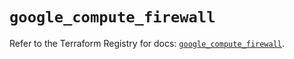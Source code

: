 # `google_compute_firewall`

Refer to the Terraform Registry for docs: [`google_compute_firewall`](https://registry.terraform.io/providers/hashicorp/google/6.37.0/docs/resources/compute_firewall).
